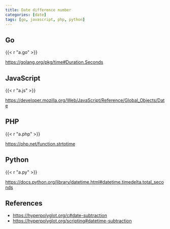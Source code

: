 ```yaml
---
title: Date difference number
categories: [date]
tags: [go, javascript, php, python]
---
```


## Go

{{< r "a.go" >}}

<https://golang.org/pkg/time#Duration.Seconds>

## JavaScript

{{< r "a.js" >}}

<https://developer.mozilla.org/Web/JavaScript/Reference/Global_Objects/Date>

## PHP

{{< r "a.php" >}}

<https://php.net/function.strtotime>

## Python

{{< r "a.py" >}}

<https://docs.python.org/library/datetime.html#datetime.timedelta.total_seconds>

## References

- <https://hyperpolyglot.org/c#date-subtraction>
- <https://hyperpolyglot.org/scripting#datetime-subtraction>
